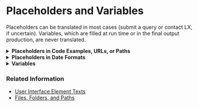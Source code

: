 # Placeholders and Variables

Placeholders can be translated in most cases (submit a query or contact LX, if uncertain). Variables, which are filled at run time or in the final output production, are never translated.

<details><summary><b>Placeholders in Code Examples, URLs, or Paths</b></summary>

Translate placeholders if they are exposed for translation. 
  
| Source | Translation |
| --- | --- |
| https://`<server name>`:7001/CmcAppinstalldir/deployment | *add your translation* |

*Add any language-specific instruction, or delete this sentence if not needed.*
</details>

<details><summary><b>Placeholders in Date Formats</b></summary>

Such placeholders appear in fields on the user interface and in text. Submit a query or contact LX to check whether they can be translated or the sequence of characters can be adjusted to the convention of the locale (see [Date, Time, Timezone, Calendar](../04_locale-specific_conventions/date_time_timezone_calendar.md)). 
  
| Source | Translation |
| --- | --- |
| This parameter is of type Date with the format MM/DD/YYYY. YYYY is the four-digit year, MM is the month (for example, January = 01), and DD is the number of days into the given month. | *add your translation* |

*Add any language-specific instruction, or delete this sentence if not needed.*
</details>
  
<details><summary><b>Variables</b></summary>

Variables are not translatable, they are filled at run time, or in the final output production. 

| Source | Translation |
| --- | --- |
| Description does not exist for unit &1 in language &2. | *add your translation* |
| This update is for #productname_short# #product_preversion#. | *add your translation* |

Even though authors are asked to avoid using variables that replace translatable text, you may come across it.  

*Add any language-specific instruction for handling variables, or delete if not needed. Examples may include:*
* *use a colon and/or additional word* 
* *add a descriptor or additional word*

**Examples**
* Description does not exist for &1. → Description does not exist for unit &1.
* Description does not exist for &1. → Description does not exist for: &1 
* Description does not exist for &1. → Description does not exist for the following: &1 
</details>

### Related Information

* [User Interface Element Texts](../05_user_interface_element_texts/05_user_interface_element_texts.md) 
* [Files, Folders, and Paths](files_folders_and_paths.md)
